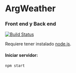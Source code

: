 # ArgWeather
### Front end y Back end

[![Build Status](https://travis-ci.org/Mededata/page.svg?branch=master)](https://travis-ci.org/Mededata/page)

Requiere tener instalado [node.js](https://nodejs.org/en/).

#### Iniciar servidor:

    npm start

